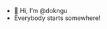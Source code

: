 - 👋 Hi, I’m @dokngu
- Everybody starts somewhere!

<!---
dokngu/dokngu is a ✨ special ✨ repository because its `README.md` (this file) appears on your GitHub profile.
You can click the Preview link to take a look at your changes.
--->
